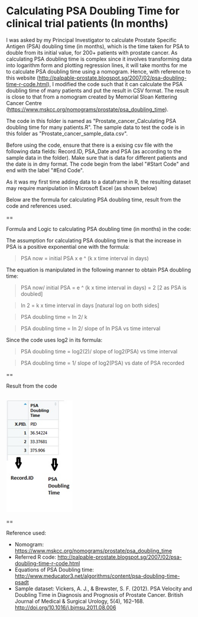 # Calculating PSA Doubling Time for clinical trial patients (In months)

I was asked by my Principal Investigator to calculate Prostate Specific Antigen (PSA) doubling time (in months), which is the time taken for PSA to double from its initial value, for 200+ patients with prostate cancer. As calculating PSA doubling time is complex since it involves transforming data into logarithm form and plotting regression lines, it will take months for me to calculate PSA doubling time using a nomogram. Hence, with reference to this website (http://palpable-prostate.blogspot.sg/2007/02/psa-doubling-time-r-code.html), I modified the code such that it can calculate the PSA doubling time of many patients and put the result in CSV format. The result is close to that from a nomogram created by Memorial Sloan Kettering Cancer Centre (https://www.mskcc.org/nomograms/prostate/psa_doubling_time).

The code in this folder is named as "Prostate_cancer_Calculating PSA doubling time for many patients.R". The sample data to test the code is in this folder as "Prostate_cancer_sample_data.csv". 

Before using the code, ensure that there is a exising csv file with the following data fields: Record.ID, PSA_Date and PSA (as according to the sample data in the folder). Make sure that is data for different patients and the date is in dmy format. The code begin from the label "#Start Code" and end with the label "#End Code". 

As it was my first time adding data to a dataframe in R, the resulting dataset may require manipulation in Microsoft Excel (as shown below) 

Below are the formula for calculating PSA doubling time, result from the code and references used.

==

Formula and Logic to calculating PSA doubling time (in months) in the code:

The assumption for calculating PSA doubling time is that the increase in PSA is a positive exponential one with the formula:
> PSA now = initial PSA x e ^ (k x time interval in days)

The equation is manipulated in the following manner to obtain PSA doubling time:
> PSA now/ initial PSA = e ^ (k x time interval in days) = 2 [2 as PSA is doubled]

> In 2 = k x time interval in days [natural log on both sides]

> PSA doubling time = In 2/ k

> PSA doubling time = In 2/ slope of In PSA vs time interval

Since the code uses log2 in its formula:
> PSA doubling time = log2(2)/ slope of log2(PSA) vs time interval

> PSA doubling time = 1/ slope of log2(PSA) vs date of PSA recorded

==

Result from the code

<br>
<img height = "300", src = "https://github.com/conan-koh123/Calculating-PSA-Doubling-Time-for-clinical-trial-patients/blob/master/Result%20of%20sample%20data.jpg"/>
</br>

==

Reference used:
- Nomogram: https://www.mskcc.org/nomograms/prostate/psa_doubling_time
- Referred R code: http://palpable-prostate.blogspot.sg/2007/02/psa-doubling-time-r-code.html 
- Equations of PSA Doubling time: http://www.meducator3.net/algorithms/content/psa-doubling-time-psadt
- Sample dataset: Vickers, A. J., & Brewster, S. F. (2012). PSA Velocity and Doubling Time in Diagnosis and Prognosis of Prostate Cancer. British Journal of Medical & Surgical Urology, 5(4), 162–168. http://doi.org/10.1016/j.bjmsu.2011.08.006

